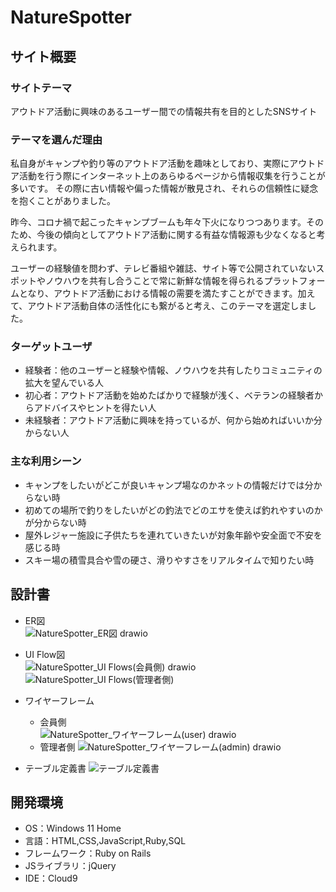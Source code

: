 # NatureSpotter

## サイト概要
### サイトテーマ
アウトドア活動に興味のあるユーザー間での情報共有を目的としたSNSサイト

### テーマを選んだ理由
私自身がキャンプや釣り等のアウトドア活動を趣味としており、実際にアウトドア活動を行う際にインターネット上のあらゆるページから情報収集を行うことが多いです。 その際に古い情報や偏った情報が散見され、それらの信頼性に疑念を抱くことがありました。  

昨今、コロナ禍で起こったキャンプブームも年々下火になりつつあります。そのため、今後の傾向としてアウトドア活動に関する有益な情報源も少なくなると考えられます。  

ユーザーの経験値を問わず、テレビ番組や雑誌、サイト等で公開されていないスポットやノウハウを共有し合うことで常に新鮮な情報を得られるプラットフォームとなり、アウトドア活動における情報の需要を満たすことができます。加えて、アウトドア活動自体の活性化にも繋がると考え、このテーマを選定しました。

### ターゲットユーザ
- 経験者：他のユーザーと経験や情報、ノウハウを共有したりコミュニティの拡大を望んでいる人
- 初心者：アウトドア活動を始めたばかりで経験が浅く、ベテランの経験者からアドバイスやヒントを得たい人  
- 未経験者：アウトドア活動に興味を持っているが、何から始めればいいか分からない人  

### 主な利用シーン
- キャンプをしたいがどこが良いキャンプ場なのかネットの情報だけでは分からない時
- 初めての場所で釣りをしたいがどの釣法でどのエサを使えば釣れやすいのかが分からない時
- 屋外レジャー施設に子供たちを連れていきたいが対象年齢や安全面で不安を感じる時
- スキー場の積雪具合や雪の硬さ、滑りやすさをリアルタイムで知りたい時

## 設計書
<!--テーマを設定・提出する時点では不要です-->
- ER図  
  ![NatureSpotter_ER図 drawio](https://github.com/51492/NatureSpotter/assets/143589587/eb974e34-ecc5-4599-89dc-d57f7ff5c436)

- UI Flow図  
  ![NatureSpotter_UI Flows(会員側) drawio](https://github.com/51492/NatureSpotter/assets/143589587/d2e25cfe-9c9d-48d7-887a-e4605d5017f4)  
  ![NatureSpotter_UI Flows(管理者側)](https://github.com/51492/NatureSpotter/assets/143589587/13650116-229d-4860-b0f9-833c2b17b00e)  

  
- ワイヤーフレーム  
  - 会員側  
  ![NatureSpotter_ワイヤーフレーム(user) drawio](https://github.com/51492/NatureSpotter/assets/143589587/5591f531-3906-44db-bb1a-bfc1f2e685bb)
  - 管理者側
  ![NatureSpotter_ワイヤーフレーム(admin) drawio](https://github.com/51492/NatureSpotter/assets/143589587/113dae00-ef10-40af-8e49-9198fc9aa632)

- テーブル定義書
  ![テーブル定義書](https://github.com/51492/NatureSpotter/assets/143589587/35cf8278-27b6-44da-8baa-19a43f9d5475)
## 開発環境
- OS：Windows 11 Home
- 言語：HTML,CSS,JavaScript,Ruby,SQL
- フレームワーク：Ruby on Rails
- JSライブラリ：jQuery
- IDE：Cloud9

<!--## 使用素材-->
